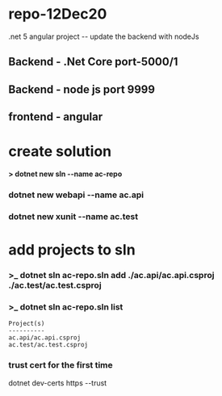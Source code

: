 # repo-12Dec20
.net 5 angular project -- update the backend with nodeJs

## Backend - .Net Core port-5000/1 
## Backend -  node js port 9999

## frontend - angular

# create solution
**> dotnet new sln --name ac-repo**


### dotnet new webapi --name ac.api
### dotnet new xunit --name ac.test

# add projects to sln
### >_ dotnet sln ac-repo.sln add ./ac.api/ac.api.csproj ./ac.test/ac.test.csproj

### >_ dotnet sln ac-repo.sln list
```
Project(s)
----------
ac.api/ac.api.csproj
ac.test/ac.test.csproj
```
### trust cert for the first time
dotnet dev-certs https --trust
